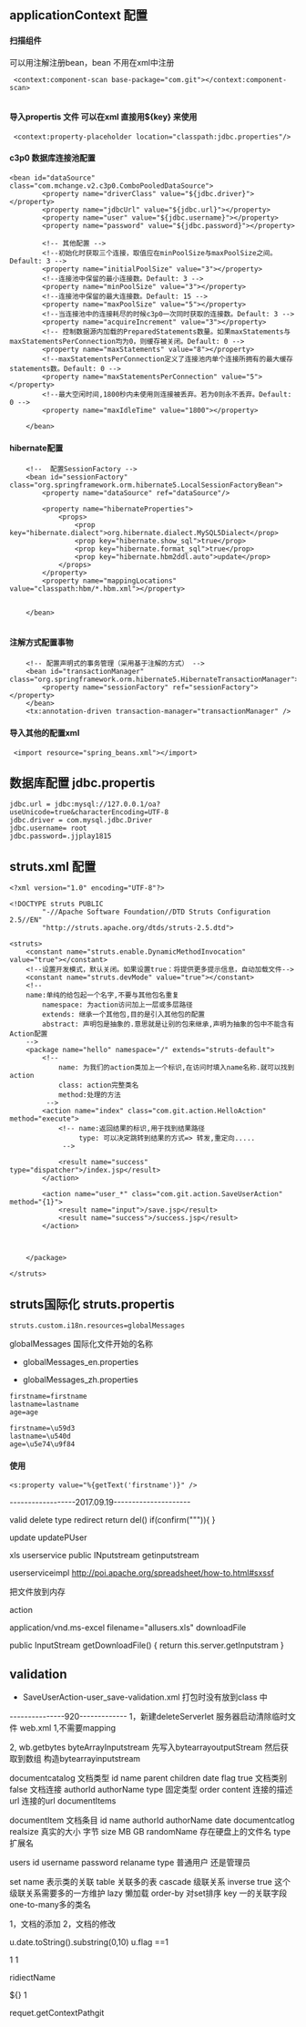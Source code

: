 ## applicationContext 配置

#### 扫描组件
可以用注解注册bean，bean 不用在xml中注册
```
 <context:component-scan base-package="com.git"></context:component-scan>
 
```


#### 导入propertis 文件 可以在xml 直接用${key} 来使用

```
 <context:property-placeholder location="classpath:jdbc.properties"/>
```


#### c3p0 数据库连接池配置

```
<bean id="dataSource" class="com.mchange.v2.c3p0.ComboPooledDataSource">
        <property name="driverClass" value="${jdbc.driver}"></property>
        <property name="jdbcUrl" value="${jdbc.url}"></property>
        <property name="user" value="${jdbc.username}"></property>
        <property name="password" value="${jdbc.password}"></property>

        <!-- 其他配置 -->
        <!--初始化时获取三个连接，取值应在minPoolSize与maxPoolSize之间。Default: 3 -->
        <property name="initialPoolSize" value="3"></property>
        <!--连接池中保留的最小连接数。Default: 3 -->
        <property name="minPoolSize" value="3"></property>
        <!--连接池中保留的最大连接数。Default: 15 -->
        <property name="maxPoolSize" value="5"></property>
        <!--当连接池中的连接耗尽的时候c3p0一次同时获取的连接数。Default: 3 -->
        <property name="acquireIncrement" value="3"></property>
        <!-- 控制数据源内加载的PreparedStatements数量。如果maxStatements与maxStatementsPerConnection均为0，则缓存被关闭。Default: 0 -->
        <property name="maxStatements" value="8"></property>
        <!--maxStatementsPerConnection定义了连接池内单个连接所拥有的最大缓存statements数。Default: 0 -->
        <property name="maxStatementsPerConnection" value="5"></property>
        <!--最大空闲时间,1800秒内未使用则连接被丢弃。若为0则永不丢弃。Default: 0 -->
        <property name="maxIdleTime" value="1800"></property>

    </bean>

```

#### hibernate配置
```
    <!--  配置SessionFactory -->
    <bean id="sessionFactory" class="org.springframework.orm.hibernate5.LocalSessionFactoryBean">
        <property name="dataSource" ref="dataSource"/>

        <property name="hibernateProperties">
            <props>
                <prop key="hibernate.dialect">org.hibernate.dialect.MySQL5Dialect</prop>
                <prop key="hibernate.show_sql">true</prop>
                <prop key="hibernate.format_sql">true</prop>
                <prop key="hibernate.hbm2ddl.auto">update</prop>
            </props>
        </property>
        <property name="mappingLocations" value="classpath:hbm/*.hbm.xml"></property>


    </bean>


```

#### 注解方式配置事物
```
    <!-- 配置声明式的事务管理（采用基于注解的方式） -->
    <bean id="transactionManager" class="org.springframework.orm.hibernate5.HibernateTransactionManager">
        <property name="sessionFactory" ref="sessionFactory"></property>
    </bean>
    <tx:annotation-driven transaction-manager="transactionManager" />

```

#### 导入其他的配置xml
```
 <import resource="spring_beans.xml"></import>

```
## 数据库配置 jdbc.propertis
```
jdbc.url = jdbc:mysql://127.0.0.1/oa?useUnicode=true&characterEncoding=UTF-8
jdbc.driver = com.mysql.jdbc.Driver
jdbc.username= root
jdbc.password=.jjplay1815

```

## struts.xml 配置
```
<?xml version="1.0" encoding="UTF-8"?>

<!DOCTYPE struts PUBLIC
        "-//Apache Software Foundation//DTD Struts Configuration 2.5//EN"
        "http://struts.apache.org/dtds/struts-2.5.dtd">

<struts>
    <constant name="struts.enable.DynamicMethodInvocation" value="true"></constant>
    <!--设置开发模式，默认关闭。如果设置true：将提供更多提示信息，自动加载文件-->
    <constant name="struts.devMode" value="true"></constant>
    <!--
    name:单纯的给包起一个名字,不要与其他包名重复
        namespace: 为action访问加上一层或多层路径
        extends: 继承一个其他包,目的是引入其他包的配置
        abstract: 声明包是抽象的.意思就是让别的包来继承,声明为抽象的包中不能含有Action配置
    -->
    <package name="hello" namespace="/" extends="struts-default">
        <!--
            name: 为我们的action类加上一个标识,在访问时填入name名称.就可以找到action
            class: action完整类名
            method:处理的方法
         -->
        <action name="index" class="com.git.action.HelloAction" method="execute">
            <!-- name:返回结果的标识,用于找到结果路径
                 type: 可以决定跳转到结果的方式=> 转发,重定向.....
             -->

            <result name="success" type="dispatcher">/index.jsp</result>
        </action>

        <action name="user_*" class="com.git.action.SaveUserAction" method="{1}">
            <result name="input">/save.jsp</result>
            <result name="success">/success.jsp</result>
        </action>



    </package>

</struts>
```

## struts国际化 struts.propertis
```
struts.custom.i18n.resources=globalMessages
```
globalMessages 国际化文件开始的名称

* globalMessages_en.properties

* globalMessages_zh.properties

```
firstname=firstname
lastname=lastname
age=age

firstname=\u59d3
lastname=\u540d
age=\u5e74\u9f84
```

#### 使用
```
<s:property value="%{getText('firstname')}" />

```
------------------2017.09.19---------------------

valid
delete
type redirect
return del()
if(confirm(""")){
}

update
updatePUser


xls
userservice
public INputstream getinputstream

userserviceimpl
http://poi.apache.org/spreadsheet/how-to.html#sxssf

把文件放到内存




action
<type success type=stream>

<param name = "contentType" >application/vnd.ms-excel</>
<param name = "contentDisposition"> filename="allusers.xls"</>
<param name="inputName">downloadFile</>

</type>

public InputStream getDownloadFile() {
return this.server.getInputstram
}


## validation
* SaveUserAction-user_save-validation.xml  打包时没有放到class 中


---------------920-------------
1，新建deleteServerlet 服务器启动清除临时文件
web.xml
1,不需要mapping

2, wb.getbytes  byteArrayInputstream
先写入bytearrayoutputStream
然后获取到数组 构造bytearrayinputstream

documentcatalog 文档类型
id
name
parent
children
date
flag  true 文档类别  false 文档连接
authorId
authorName
type  固定类型
order
content  连接的描述
url  连接的url
documentItems



documentItem 文档条目
id
name
authorId
authorName
date
documentcatlog
realsize 真实的大小 字节
size  MB GB
randomName 存在硬盘上的文件名
type  扩展名


users
id
username
password
relaname
type    普通用户 还是管理员


 set 
 name 表示类的关联
 table 关联多的表
 cascade 级联关系
 inverse true  这个级联关系需要多的一方维护
 lazy 懒加载
 order-by 对set排序
 key  一的关联字段
 one-to-many多的类名
 
 1，文档的添加
 2，文档的修改
 
 u.date.toString().substring(0,10)
 u.flag ==1
 
 <param name="type">1</param>
 <param name="parentId">1</param>
 
 ridiectName
  <param name="type">${}</param>
  <param name="parentId"type>1</param>
  
  
  requet.getContextPathgit